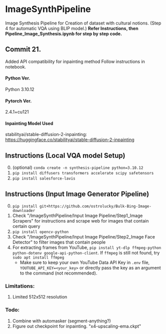 # ImageSynthPipeline

Image Synthesis Pipeline for Creation of dataset with cultural notions. (Step 4 for automatic VQA using BLIP model.)
**Refer Instructions, then Pipeline_Image_Synthesis.ipynb for step by step code.**

## Commit 21.

Added API compatibility for inpainting method
Follow instructions in notebook.

#### Python Ver.

Python 3.10.12

#### Pytorch Ver.

2.4.1+cu121

#### Inpainting Model Used

stabilityai/stable-diffusion-2-inpainting: https://huggingface.co/stabilityai/stable-diffusion-2-inpainting

## Instructions (Local VQA model Setup)

0. (optional) `conda create -n synthesis-pipeline python=3.10.12`
1. `pip install diffusers transformers accelerate scipy safetensors`
2. `pip install salesforce-lavis`

## Instructions (Input Image Generator Pipeline)

0. `pip install git+https://github.com/ostrolucky/Bulk-Bing-Image-downloader`
1. Check "/ImageSynthPipeline/Input Image Pipeline/Step1_Image Scrapers" for instructions and scrape web for images that contain certain query
2. `pip install opencv-python`
3. Check "/ImageSynthPipeline/Input Image Pipeline/Step2_Image Face Detector" to filter images that contain people
4. For extracting frames from YouTube, `pip install yt-dlp ffmpeg-python python-dotenv google-api-python-client`. If `ffmpeg` is still not found, try `sudo apt install ffmpeg`
   - Make sure to keep your own YouTube Data API Key in `.env` file, `YOUTUBE_API_KEY=<your_key>` or directly pass the key as an argument to the command (not recommended).

### Limitations:

1. Limited 512x512 resolution

### Todo:

1. Combine with automasker (segment-anything?)
2. Figure out checkpoint for inpainting. "x4-upscaling-ema.ckpt"
